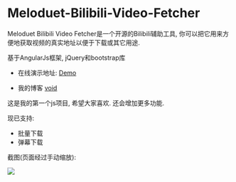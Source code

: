 # Meloduet-Bilibili-Video-Fetcher
Meloduet Bilibili Video Fetcher是一个开源的Bilibili辅助工具, 你可以把它用来方便地获取视频的真实地址以便于下载或其它用途.

基于AngularJs框架, jQuery和bootstrap库

+ 在线演示地址: [Demo](http://www.meloduet.com/bilibili/index.html#/home.html)

+ 我的博客 [void](http://void.meloduet.com)

这是我的第一个js项目, 希望大家喜欢. 还会增加更多功能.

现已支持:

+ 批量下载
+ 弹幕下载

截图(页面经过手动缩放):

![](http://i1.piimg.com/4851/93ad1f0445de6c05.jpg)
